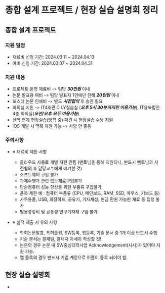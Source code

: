 # 종합 설계 프로젝트 / 현장 실습 설명회 정리
## 종합 설계 프로젝트
   
### 지원 일정
     
  - 재료비 신청 기간: 2024.03.11 ~ 2024.04.13
  - 여비 신청 기간: 2024.03.07 ~ 2024.04.31
    
### 지원 내용
     
  - 프로젝트 운영 재료비 -> 팀당 ***30만원*** 이내
  - 논문 발표용 여비 ->  팀당 발표자 1인에만 한해 ***20만원*** 이내  
  - 포스터 논문 인쇄비 -> 별도 ***사전협의*** 후 승인 필요
  - 회의실 지원 -> IT4호관 D.I.Y실습실 (***오후 5시 30분까지만 이용가능***), IT융복합관 4층 회의실(***오전/오후 모두 이용가능***)
  - 산학 연계 현장실습(방학 중) 파견 시 현장실습 수당 지원
  - IOS 개발 시 맥북 지원 가능 -> 사양 안 좋음
   
    
### 주의사항

  - ※ 재료비 제한 사항
    
    + 클라우드 사용료 개별 지원 안됨 (멘토님을 통해 지원되니, 반드시 멘토님과 사전협의 후 담당교수에게 얘기할 것)
    + 소프트웨어 구입 불가
    + 과제수행과 관련 없는재료구입불가
    + 단순컴퓨터 성능 향상을 위한 부품류 구입불가
    + 품목 제한 예 : 컴퓨터 부품류 (CPU, 메인보드, RAM, SSD, 마우스, 키보드 등)
    + 사무용품, USB, 외장하드, 공유기, 기자재성, 현금 환원 가능한 재료 둥 집행 불가
    + 범용성장비 및 공통성 연구기자재 구입 불가
      
  - ※ 실적 제출 시 유의 사항
    
    + 학회논문발표, 특허출원, SW등록, 앱등록, 기술 문서 중 1개 이상 반드시 수행.
    + 기술 문서는 결재일, 결재자 자세히 작성할 것!
    + 논문의 경우 논문 내 SW중심대학사업 Acknowledgement(사사)가 있어야 지원 가능.
    + 앱 등록의 경우 반드시 기업 계정으로 어플이 등록 되어야 함.
      
## 현장 실습 설명회
 
 - 
